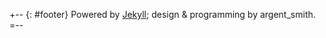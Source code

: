 +-- {: #footer}
Powered by [Jekyll](http://github.com/mojombo/jekyll); design & programming by
argent_smith.
=--
